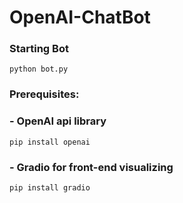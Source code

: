 # OpenAI-ChatBot

### Starting Bot
```python bot.py```

### Prerequisites:
### - OpenAI api library
```pip install openai```
### - Gradio for front-end visualizing
```pip install gradio```
